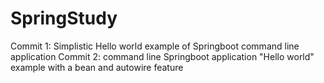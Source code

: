 # SpringStudy

Commit 1: Simplistic Hello world example of Springboot command line application
Commit 2: command line Springboot application "Hello world" example with a bean and autowire feature